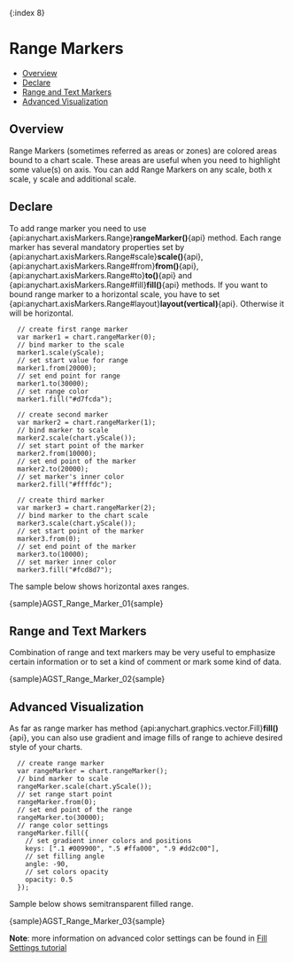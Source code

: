 {:index 8}
# Range Markers

* [Overview](#overview)
* [Declare](#declare)
* [Range and Text Markers](#range_and_text_markers)
* [Advanced Visualization](#advanced_visualization)

## Overview

Range Markers (sometimes referred as areas or zones) are colored areas bound to a chart scale. These areas are useful when you need to highlight some value(s) on axis. You can add Range Markers on any scale, both x scale, y scale and additional scale.

## Declare

To add range marker you need to use {api:anychart.axisMarkers.Range}**rangeMarker()**{api} method. Each range marker has several mandatory properties set by {api:anychart.axisMarkers.Range#scale}**scale()**{api}, {api:anychart.axisMarkers.Range#from}**from()**{api}, {api:anychart.axisMarkers.Range#to}**to()**{api} and {api:anychart.axisMarkers.Range#fill}**fill()**{api} methods. If you want to bound range marker to a horizontal scale, you have to set {api:anychart.axisMarkers.Range#layout}**layout(vertical)**{api}. Otherwise it will be horizontal.

```
  // create first range marker
  var marker1 = chart.rangeMarker(0);
  // bind marker to the scale
  marker1.scale(yScale);
  // set start value for range
  marker1.from(20000);
  // set end point for range
  marker1.to(30000);
  // set range color
  marker1.fill("#d7fcda");
  
  // create second marker
  var marker2 = chart.rangeMarker(1);
  // bind marker to scale
  marker2.scale(chart.yScale());
  // set start point of the marker
  marker2.from(10000);
  // set end point of the marker
  marker2.to(20000);
  // set marker's inner color
  marker2.fill("#ffffdc");
  
  // create third marker
  var marker3 = chart.rangeMarker(2);
  // bind marker to the chart scale
  marker3.scale(chart.yScale());
  // set start point of the marker
  marker3.from(0);
  // set end point of the marker
  marker3.to(10000);
  // set marker inner color
  marker3.fill("#fcd8d7");
```

The sample below shows horizontal axes ranges.

{sample}AGST\_Range\_Marker\_01{sample}

## Range and Text Markers

Combination of range and text markers may be very useful to emphasize certain information or to set a kind of comment 
or mark some kind of data.

{sample}AGST\_Range\_Marker\_02{sample}

## Advanced Visualization

As far as range marker has method {api:anychart.graphics.vector.Fill}**fill()**{api}, you can also use gradient and image fills of range to achieve desired style of your charts.

```
  // create range marker
  var rangeMarker = chart.rangeMarker();
  // bind marker to scale
  rangeMarker.scale(chart.yScale());
  // set range start point
  rangeMarker.from(0);
  // set end point of the range
  rangeMarker.to(30000);
  // range color settings
  rangeMarker.fill({
    // set gradient inner colors and positions
    keys: [".1 #009900", ".5 #ffa000", ".9 #dd2c00"],
    // set filling angle
    angle: -90,
    // set colors opacity
    opacity: 0.5
  });
```

Sample below shows semitransparent filled range.

{sample}AGST\_Range\_Marker\_03{sample}

**Note**: more information on advanced color settings can be found in [Fill Settings tutorial](../Graphics/Fill_Settings)